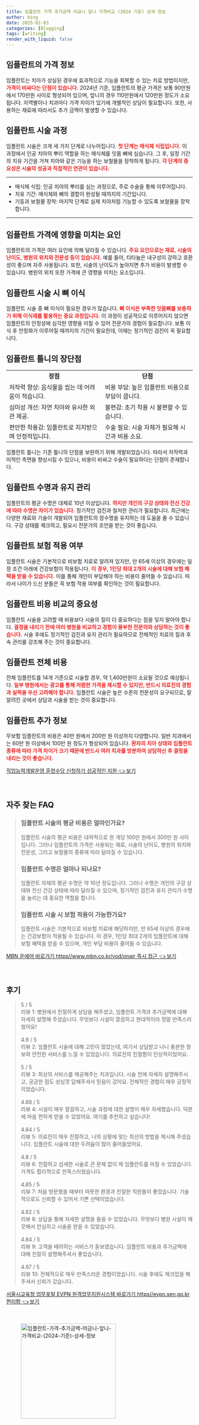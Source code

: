 ```yaml
---
title: 임플란트 가격 추가금액 어금니 앞니 가격비교 (2024 기준) 상세 정보
author: bing
date: 2025-02-03
categories: [Blogging]
tags: [writing]
render_with_liquid: false
---
```



<h2 id='임플란트_가격_정보'>임플란트의 가격 정보</h2>

<p>임플란트는 치아가 상실된 경우에 효과적으로 기능을 회복할 수 있는 치료 방법이지만, <b><span style="color: #ee2323;">가격이 비싸다는 단점이 있습니다.</span></b> 2024년 기준, 임플란트의 평균 가격은 보통 90만원에서 170만원 사이로 형성되어 있으며, 앞니의 경우 110만원에서 120만원 정도가 소요됩니다. 지역별이나 치과마다 가격 차이가 있기에 개별적인 상담이 필요합니다. 또한, 사용하는 재료에 따라서도 추가 금액이 발생할 수 있습니다.</p>

<h2 id='임플란트_시술_과정'>임플란트 시술 과정</h2>

<p>임플란트 시술은 크게 세 가지 단계로 나누어집니다. <b><span style="color: #ee2323;">첫 단계는 매식체 식립입니다.</span></b> 이 과정에서 인공 치아의 뿌리 역할을 하는 매식체를 잇몸 뼈에 심습니다. 그 후, 일정 기간의 치유 기간을 거쳐 치아와 같은 기능을 하는 보철물을 장착하게 됩니다. <b><span style="color: #ee2323;">각 단계의 중요성은 시술의 성공과 직접적인 연관이 있습니다.</span></b></p>

<hr />

<ul>
    <li>매식체 식립: 인공 치아의 뿌리를 심는 과정으로, 주로 수술을 통해 이루어집니다.</li>
    <li>치유 기간: 매식체와 뼈의 결합이 완성될 때까지의 기간입니다.</li>
    <li>기둥과 보철물 장착: 마지막 단계로 실제 치아처럼 기능할 수 있도록 보철물을 장착합니다.</li>
</ul>

<hr />

<h2 id='임플란트_가격에_영향을_주는_요인'>임플란트 가격에 영향을 미치는 요인</h2>

<p>임플란트의 가격은 여러 요인에 의해 달라질 수 있습니다. <b><span style="color: #ee2323;">주요 요인으로는 재료, 시술의 난이도, 병원의 위치와 전문성 등이 있습니다.</span></b> 예를 들어, 티타늄은 내구성이 강하고 호환성이 좋으며 자주 사용됩니다. 또한, 시술의 난이도가 높아지면 추가 비용이 발생할 수 있습니다. 병원의 위치 또한 가격에 큰 영향을 미치는 요소입니다.</p>

<h2 id='뼈_이식_과정'>임플란트 시술 시 뼈 이식</h2>

<p>임플란트 시술 중 뼈 이식이 필요한 경우가 많습니다. <b><span style="color: #ee2323;">뼈 이식은 부족한 잇몸뼈를 보충하기 위해 이식재를 활용하는 중요 과정입니다.</span></b> 이 과정이 성공적으로 이루어지지 않으면 임플란트의 안정성에 심각한 영향을 미칠 수 있어 전문가의 경험이 필요합니다. 보통 이식 후 안정화가 이루어질 때까지의 기간이 필요한데, 이때는 정기적인 검진이 꼭 필요합니다.</p>

<h2 id='임플란트_틀니의_장단점'>임플란트 틀니의 장단점</h2>

<table>
    <tr>
        <td style="text-align: center; height: 17px;"><b>장점</b></td>
        <td style="text-align: center; height: 17px;"><b>단점</b></td>
    </tr>
    <tr>
        <td>저작력 향상: 음식물을 씹는 데 어려움이 적습니다.</td>
        <td>비용 부담: 높은 임플란트 비용으로 부담이 큽니다.</td>
    </tr>
    <tr>
        <td>심미성 개선: 자연 치아와 유사한 외관 제공.</td>
        <td>불편감: 초기 착용 시 불편할 수 있습니다.</td>
    </tr>
    <tr>
        <td>편안한 착용감: 임플란트로 지지받으며 안정적입니다.</td>
        <td>수술 필요: 시술 자체가 필요해 시간과 비용 소요.</td>
    </tr>
</table>

<p>임플란트 틀니는 기존 틀니의 단점을 보완하기 위해 개발되었습니다. 따라서 저작력과 미적인 측면을 향상시킬 수 있으나, 비용이 비싸고 수술이 필요하다는 단점이 존재합니다.</p>

<h2 id='임플란트_수명과_유지_관리'>임플란트 수명과 유지 관리</h2>

<p>임플란트의 평균 수명은 대체로 10년 이상입니다. <b><span style="color: #ee2323;">하지만 개인의 구강 상태와 전신 건강에 따라 수명은 차이가 있습니다.</span></b> 정기적인 검진과 철저한 관리가 필요합니다. 최근에는 다양한 재료와 기술이 개발되어 임플란트의 장수명을 유지하는 데 도움을 줄 수 있습니다. 구강 상태를 체크하고, 필요시 전문가의 조언을 받는 것이 좋습니다.</p>

<h2 id='임플란트_보험_적용_여부'>임플란트 보험 적용 여부</h2>

<p>임플란트 시술은 기본적으로 비보험 치료로 알려져 있지만, 만 65세 이상의 경우에는 일정 조건 아래에 건강보험이 적용됩니다. <b><span style="color: #ee2323;">이 경우, 1인당 최대 2개의 시술에 대해 보험 혜택을 받을 수 있습니다.</span></b> 이를 통해 개인이 부담해야 하는 비용이 줄어들 수 있습니다. 따라서 나이가 드신 분들은 꼭 보험 적용 여부를 확인하는 것이 필요합니다.</p>

<h2 id='임플란트_비용_비교'>임플란트 비용 비교의 중요성</h2>

<p>임플란트 시술을 고려할 때 비용보다 시술의 질이 더 중요하다는 점을 잊지 말아야 합니다. <b><span style="color: #ee2323;">결정을 내리기 전에 여러 병원을 비교하고 경험이 풍부한 전문의와 상담하는 것이 좋습니다.</span></b> 시술 후에도 정기적인 검진과 유지 관리가 필요하므로 전체적인 치료의 질과 후속 관리를 강조해 주는 것이 중요합니다.</p>

<h2 id='임플란트_전체_비용'>임플란트 전체 비용</h2>

<p>전체 임플란트를 14개 기준으로 시술할 경우, 약 1,400만원이 소요될 것으로 예상됩니다. <b><span style="color: #ee2323;">일부 병원에서는 광고를 통해 저렴한 가격을 제시할 수 있지만, 반드시 의료진의 경험과 실력을 우선 고려해야 합니다.</span></b> 임플란트 시술은 높은 수준의 전문성이 요구되므로, 잘 알려진 곳에서 상담과 시술을 받는 것이 중요합니다.</p>

<h2 id='임플란트_추가_정보'>임플란트 추가 정보</h2>

<p>무보험 임플란트의 비용은 40만 원에서 200만 원 이상까지 다양합니다. 일반 치과에서는 60만 원 이상에서 100만 원 정도가 형성되어 있습니다. <b><span style="color: #ee2323;">환자의 치아 상태와 임플란트 종류에 따라 가격 차이가 크기 때문에 반드시 여러 치과를 방분하여 상담하신 후 결정을 내리는 것이 좋습니다.</span></b></p>


<p><a class="click-button" title="직업능력개발운영 훈련수당 신청하기 성공적인 지원" href="https://aptwhite.github.io/posts/%EC%A7%81%EC%97%85%EB%8A%A5%EB%A0%A5%EA%B0%9C%EB%B0%9C%EC%9A%B4%EC%98%81-%ED%9B%88%EB%A0%A8%EC%88%98%EB%8B%B9-%EC%8B%A0%EC%B2%AD%ED%95%98%EA%B8%B0-%EC%84%B1%EA%B3%B5%EC%A0%81%EC%9D%B8-%EC%A7%80%EC%9B%90/" rel="dofollow">직업능력개발운영 훈련수당 신청하기 성공적인 지원 👈 보기</a></p><br>
<h2 id='자주_찾는_FAQ'>자주 찾는 FAQ</h2>
<div itemscope="" itemtype="https://schema.org/FAQPage"> 
<blockquote> 
<div itemscope="" itemprop="mainEntity" itemtype="https://schema.org/Question"> 
<h3 itemprop="name">임플란트 시술의 평균 비용은 얼마인가요?</h3> 
<div itemscope="" itemprop="acceptedAnswer" itemtype="https://schema.org/Answer"> 
<span itemprop="text"> 
<p>임플란트 시술의 평균 비용은 대략적으로 한 개당 100만 원에서 300만 원 사이입니다. 그러나 임플란트의 가격은 사용되는 재료, 시술의 난이도, 병원의 위치와 전문성, 그리고 보철물의 종류에 따라 달라질 수 있습니다.</p> 
</span> 
</div> 
</div> 
<div itemscope="" itemprop="mainEntity" itemtype="https://schema.org/Question"> 
<h3 itemprop="name">임플란트 수명은 얼마나 되나요?</h3> 
<div itemscope="" itemprop="acceptedAnswer" itemtype="https://schema.org/Answer"> 
<span itemprop="text"> 
<p>임플란트 자체의 평균 수명은 약 10년 정도입니다. 그러나 수명은 개인의 구강 상태와 전신 건강 상태에 따라 달라질 수 있으며, 정기적인 검진과 유지 관리가 수명을 늘리는 데 중요한 역할을 합니다.</p> 
</span> 
</div> 
</div> 
<div itemscope="" itemprop="mainEntity" itemtype="https://schema.org/Question"> 
<h3 itemprop="name">임플란트 시술 시 보험 적용이 가능한가요?</h3> 
<div itemscope="" itemprop="acceptedAnswer" itemtype="https://schema.org/Answer"> 
<span itemprop="text"> 
<p>임플란트 시술은 기본적으로 비보험 치료에 해당하지만, 만 65세 이상의 경우에는 건강보험이 적용될 수 있습니다. 이 경우, 1인당 최대 2개의 임플란트에 대해 보험 혜택을 받을 수 있으며, 개인 부담 비용이 줄어들 수 있습니다.</p> 
</span> 
</div> 
</div> 
</blockquote> 
</div>
<p><a class="click-button" title="MBN 온에어 바로가기 https//www.mbn.co.kr/vod/onair 즉시 접근" href="https://aptwhite.github.io/posts/MBN-%EC%98%A8%EC%97%90%EC%96%B4-%EB%B0%94%EB%A1%9C%EA%B0%80%EA%B8%B0-httpswww.mbn.co.krvodonair-%EC%A6%89%EC%8B%9C-%EC%A0%91%EA%B7%BC/" rel="dofollow">MBN 온에어 바로가기 https//www.mbn.co.kr/vod/onair 즉시 접근 👈 보기</a></p><br>
<h2 id='후기'>후기</h2>
<div itemscope itemtype="https://schema.org/Product">
  <blockquote>
  <div itemprop="review" itemscope itemtype="https://schema.org/Review">
      <div itemprop="reviewRating" itemscope itemtype="https://schema.org/Rating"> <span itemprop="ratingValue">5</span> / <span itemprop="bestRating">5</span> </div>
      <span itemprop="reviewBody">리뷰 1: 병원에서 친절하게 상담을 해주셨고, 임플란트 가격과 추가금액에 대해 자세히 설명해 주셨습니다. 무엇보다 시설이 깔끔하고 현대적이라 정말 만족스러웠어요!</span>
  </div>
  <br>
  <div itemprop="review" itemscope itemtype="https://schema.org/Review">
      <div itemprop="reviewRating" itemscope itemtype="https://schema.org/Rating"> <span itemprop="ratingValue">4.9</span> / <span itemprop="bestRating">5</span> </div>
      <span itemprop="reviewBody">리뷰 2: 임플란트 시술에 대해 고민이 많았는데, 여기서 상담받고 나니 충분한 정보와 안전한 서비스를 느낄 수 있었습니다. 의료진의 친절함이 인상적이었어요.</span>
  </div>
  <br>
  <div itemprop="review" itemscope itemtype="https://schema.org/Review">
      <div itemprop="reviewRating" itemscope itemtype="https://schema.org/Rating"> <span itemprop="ratingValue">5</span> / <span itemprop="bestRating">5</span> </div>
      <span itemprop="reviewBody">리뷰 3: 최상의 서비스를 제공해주는 치과입니다. 시술 전에 자세히 설명해주시고, 궁금한 점도 성심껏 답해주셔서 믿음이 갔어요. 전체적인 경험이 매우 긍정적이었습니다.</span>
  </div>
  <br>
  <div itemprop="review" itemscope itemtype="https://schema.org/Review">
      <div itemprop="reviewRating" itemscope itemtype="https://schema.org/Rating"> <span itemprop="ratingValue">4.88</span> / <span itemprop="bestRating">5</span> </div>
      <span itemprop="reviewBody">리뷰 4: 시설이 매우 깔끔하고, 시술 과정에 대한 설명이 매우 자세했습니다. 덕분에 마음 편하게 받을 수 있었어요. 여기를 추천하고 싶습니다!</span>
  </div>
  <br>
  <div itemprop="review" itemscope itemtype="https://schema.org/Review">
      <div itemprop="reviewRating" itemscope itemtype="https://schema.org/Rating"> <span itemprop="ratingValue">4.84</span> / <span itemprop="bestRating">5</span> </div>
      <span itemprop="reviewBody">리뷰 5: 의료진이 매우 친절하고, 나의 상황에 맞는 최선의 방법을 제시해 주셨습니다. 임플란트 시술에 대한 두려움이 많이 줄어들었어요.</span>
  </div>
  <br>
  <div itemprop="review" itemscope itemtype="https://schema.org/Review">
      <div itemprop="reviewRating" itemscope itemtype="https://schema.org/Rating"> <span itemprop="ratingValue">4.8</span> / <span itemprop="bestRating">5</span> </div>
      <span itemprop="reviewBody">리뷰 6: 친절하고 섬세한 시술로 큰 문제 없이 제 임플란트를 마칠 수 있었습니다. 가격도 합리적으로 만족스러웠습니다.</span>
  </div>
  <br>
  <div itemprop="review" itemscope itemtype="https://schema.org/Review">
      <div itemprop="reviewRating" itemscope itemtype="https://schema.org/Rating"> <span itemprop="ratingValue">4.85</span> / <span itemprop="bestRating">5</span> </div>
      <span itemprop="reviewBody">리뷰 7: 처음 방문했을 때부터 따뜻한 환경과 친절한 직원들이 좋았습니다. 기술적으로도 신뢰할 수 있어서 기쁜 선택이었습니다.</span>
  </div>
  <br>
  <div itemprop="review" itemscope itemtype="https://schema.org/Review">
      <div itemprop="reviewRating" itemscope itemtype="https://schema.org/Rating"> <span itemprop="ratingValue">4.82</span> / <span itemprop="bestRating">5</span> </div>
      <span itemprop="reviewBody">리뷰 8: 상담을 통해 자세한 설명을 들을 수 있었습니다. 무엇보다 병원 시설이 깨끗해서 안심하고 시술을 받을 수 있었습니다.</span>
  </div>
  <br>
  <div itemprop="review" itemscope itemtype="https://schema.org/Review">
      <div itemprop="reviewRating" itemscope itemtype="https://schema.org/Rating"> <span itemprop="ratingValue">4.84</span> / <span itemprop="bestRating">5</span> </div>
      <span itemprop="reviewBody">리뷰 9: 고객을 배려하는 서비스가 돋보였습니다. 임플란트 비용과 추가금액에 대해 친절히 설명해주셔서 좋았습니다.</span>
  </div>
  <br>
  <div itemprop="review" itemscope itemtype="https://schema.org/Review">
      <div itemprop="reviewRating" itemscope itemtype="https://schema.org/Rating"> <span itemprop="ratingValue">4.97</span> / <span itemprop="bestRating">5</span> </div>
      <span itemprop="reviewBody">리뷰 10: 전체적으로 매우 만족스러운 경험이었습니다. 시술 후에도 체크업을 해주셔서 신뢰가 갔습니다.</span>
  </div>
  </blockquote>
</div>
<p><a class="click-button" title="서울시교육청 업무포털 EVPN 원격업무지원시스템 바로가기 https//evpn.sen.go.kr 편리함" href="https://aptwhite.github.io/posts/%EC%84%9C%EC%9A%B8%EC%8B%9C%EA%B5%90%EC%9C%A1%EC%B2%AD-%EC%97%85%EB%AC%B4%ED%8F%AC%ED%84%B8-EVPN-%EC%9B%90%EA%B2%A9%EC%97%85%EB%AC%B4%EC%A7%80%EC%9B%90%EC%8B%9C%EC%8A%A4%ED%85%9C-%EB%B0%94%EB%A1%9C%EA%B0%80%EA%B8%B0-httpsevpn.sen.go.kr-%ED%8E%B8%EB%A6%AC%ED%95%A8/" rel="dofollow">서울시교육청 업무포털 EVPN 원격업무지원시스템 바로가기 https//evpn.sen.go.kr 편리함 👈 보기</a></p><br>
<figure class="image"><img src="https://aptwhite.github.io/assets/img/thumbnail/임플란트-가격-추가금액-어금니-앞니-가격비교-(2024-기준)-상세-정보.webp" alt="임플란트-가격-추가금액-어금니-앞니-가격비교-(2024-기준)-상세-정보" width="256" height="256"></figure>